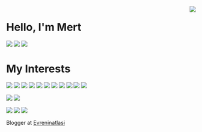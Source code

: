 <img align='right' src="https://github-readme-stats.vercel.app/api?username=mertayya&show_icons=true">

# Hello, I'm Mert

[![](https://img.shields.io/badge/twitter-%231DA1F2.svg?&style=for-the-badge&logo=twitter&logoColor=white)](https://www.twitter.com/mertayya)
[![](https://img.shields.io/badge/linkedin-%230077B5.svg?&style=for-the-badge&logo=linkedin&logoColor=white)](https://www.linkedin.com/in/mertay)
[![](https://img.shields.io/badge/instagram-%23E4405F.svg?&style=for-the-badge&logo=instagram&logoColor=white)](https://instagram.com/mertayya)

# My Interests
[![](https://img.shields.io/badge/python-cD1?style=for-the-badge&logo=python)]()
[![](https://img.shields.io/badge/django-cD1?style=for-the-badge&logo=django)]()
[![](https://img.shields.io/badge/flask-cD1?style=for-the-badge&logo=flask)]()
[![](https://img.shields.io/badge/pandas-cD1?style=for-the-badge&logo=pandas)]()
[![](https://img.shields.io/badge/git-cD1?style=for-the-badge&logo=git)]()
[![](https://img.shields.io/badge/github-cD1?style=for-the-badge&logo=github)]()
[![](https://img.shields.io/badge/docker-cD1?style=for-the-badge&logo=docker)]()
[![](https://img.shields.io/badge/postgresql-cD1?style=for-the-badge&logo=postgresql)]()
[![](https://img.shields.io/badge/r-cD1?style=for-the-badge&logo=r)]()
[![](https://img.shields.io/badge/android-cD1?style=for-the-badge&logo=android)]()
[![](https://img.shields.io/badge/kotlin-cD1?style=for-the-badge&logo=kotlin)]()


[![](https://img.shields.io/twitter/follow/mertayya?style=social)](https://www.twitter.com/mertayya)
[![](https://img.shields.io/github/followers/meertayya?style=social)](https://www.github.com/mertayya)


[![](./assets/python-for-data-science-and-ai.png)](https://www.youracclaim.com/badges/8b5a6b14-3ca4-4717-b683-fa156513cba3/public_url)
[![](./assets/data-analysis-with-python.png)](https://www.youracclaim.com/badges/06eff18d-d8af-464b-82d9-4ab8f01528fd/public_url)
[![](./assets/data-visualization-with-python.png)](https://www.youracclaim.com/badges/0bc55bef-e160-4e10-96fa-fd94fc851fdd/public_url)


Blogger at [Evreninatlasi](https://www.evreninatlasi.com)
 
